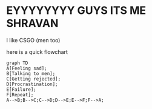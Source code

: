 

# EYYYYYYYY GUYS ITS ME SHRAVAN

I like CSGO (men too)

here is a quick flowchart

```mermaid
graph TD
A[Feeling sad];
B[Talking to men];
C[Getting rejected];
D[Procrastination];
E[Failure];
F[Repeat];
A-->B;B-->C;C-->D;D-->E;E-->F;F-->A;
```

